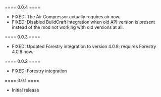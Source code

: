 ==== 0.0.4 ====

  * FIXED: The Air Compressor actually requires air now.
  * FIXED: Disabled BuildCraft integration when old API version is present instead of the mod not working with old versions at all.

==== 0.0.3 ====

  * FIXED: Updated Forestry integration to version 4.0.8; requires Forestry 4.0.8 now.

==== 0.0.2 ====

  * FIXED: Forestry integration

==== 0.0.1 ====

 * Initial release
